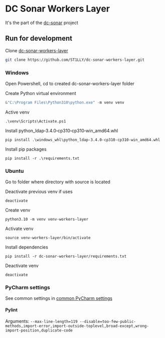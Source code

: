 # DC Sonar Workers Layer

It's the part of the [dc-sonar](https://github.com/ST1LLY/dc-sonar) project

## Run for development

Clone [dc-sonar-workers-layer](https://github.com/ST1LLY/dc-sonar-workers-layer)

```bash
git clone https://github.com/ST1LLY/dc-sonar-workers-layer.git
```

### Windows

Open Powershell, cd to created dc-sonar-workers-layer folder

Create Python virtual environment

```powershell
&"C:\Program Files\Python310\python.exe" -m venv venv
```

Active venv

```
.\venv\Scripts\Activate.ps1
```

Install python_ldap‑3.4.0‑cp310‑cp310‑win_amd64.whl

```
pip install .\windows_whl\python_ldap-3.4.0-cp310-cp310-win_amd64.whl
```

Install pip packages

```
pip install -r .\requirements.txt
```

### Ubuntu

Go to folder where directory with source is located

Deactivate previous venv if uses

```shell
deactivate
```

Create venv

```shell
python3.10 -m venv venv-workers-layer
```

Activate venv

```shell
source venv-workers-layer/bin/activate
```

Install dependencies

```shell
pip install -r dc-sonar-workers-layer/requirements.txt
```

Deactivate venv

```
deactivate
```

### PyCharm settings

See common settings in [common PyCharm settings](https://github.com/ST1LLY/dc-sonar#pycharm-settings)

#### Pylint

Arguments: `--max-line-length=119 --disable=too-few-public-methods,import-error,import-outside-toplevel,broad-except,wrong-import-position,duplicate-code`